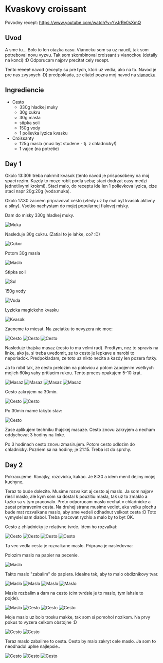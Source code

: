 # Kvaskovy croissant

Povodny recept: https://www.youtube.com/watch?v=YvJrRe0sXmQ

## Uvod

A sme tu... Bolo to len otazka casu. Vianocku som sa uz naucil, tak som potreboval novu vyzvu. Tak som skombinoval croissant s vianockou (detaily na konci) :D Odporucam najprv precitat cely recept.

Tento ~~recept~~ navod (recepty su pre tych, ktori uz vedia, ako na to. Navod je pre nas zvysnych :D) predpoklada, ze citatel pozna moj navod na [vianocku](vianocka.md).

## Ingrediencie

* Cesto
    * 330g hladkej muky
    * 30g cukru
    * 30g masla
    * stipka soli
    * 150g vody
    * 1 polievka lyzica kvasku
* Croissanty
    * 125g masla (musi byt studene - tj. z chladnicky!)
    * 1 vajce (na potretie)

## Day 1

Okolo 13:30h treba nakrmit kvasok (tento navod je prisposobeny na moj spaci rezim. Kazdy to moze robit podla seba; staci dodrzat casy medzi jednotlivymi krokmi). Staci malo, do receptu ide len 1 polievkova lyzica, cize staci napr 20g:20g (voda:muka).

Okolo 17:30 zacnem pripravovat cesto (vtedy uz by mal byt kvasok aktivny a silny). Vsetko nachystam do mojej popularnej fialovej misky.

Dam do misky 330g hladkej muky.

![Muka](croissant/croissant_1.jpg)

Nasleduje 30g cukru. (Zatial to je lahke, co? :D)

![Cukor](croissant/croissant_2.jpg)

Potom 30g masla

![Maslo](croissant/croissant_3.jpg)

Stipka soli

![Sol](vianocka/vianocka_20.jpg)

150g vody

![Voda](croissant/croissant_4.jpg)

Lyzicka magickeho kvasku

![Kvasok](croissant/croissant_5.jpg)

Zacneme to miesat. Na zaciatku to nevyzera nic moc:

![Cesto](croissant/croissant_6.jpg)
![Cesto](croissant/croissant_7.jpg)
![Cesto](croissant/croissant_8.jpg)

Nasleduje thajska masaz (cesto to ma velmi rad). Predtym, nez to spravis na linke, ako ja, si treba uvedomit, ze to cesto je lepkave a narobi to neporiadok. Predpokladam, ze toto uz nikto necita a kazdy len pozera fotky.

Ja to robit tak, ze cesto prelozim na polovicu a potom zapojenim vsetkych mojich 60kg vahy pritlacim rukou. Tento proces opakujem 5-10 krat.

![Masaz](croissant/croissant_9.jpg)
![Masaz](croissant/croissant_10.jpg)
![Masaz](croissant/croissant_11.jpg)
![Masaz](croissant/croissant_12.jpg)

Cesto zakryjem na 30min.

![Cesto](croissant/croissant_13.jpg)
![Cesto](croissant/croissant_14.jpg)

Po 30min mame takyto stav:

![Cesto](croissant/croissant_15.jpg)

Zase aplikujem techniku thajskej masaze. Cesto znovu zakryjem a necham oddychovat 3 hodiny na linke.

Po 3 hodinach cesto znovu zmasirujem. Potom cesto odlozim do chladnicky. Pozriem sa na hodiny; je 21:15. Treba ist do sprchy.

## Day 2

Pokracujeme. Ranajky, rozcvicka, kakao. Je 8:30 a idem menit dejiny mojej kuchyne.

Teraz to bude dolezite. Musime rozvalkat aj cesto aj maslo. Ja som najprv riesil maslo, ale kym som sa dostal k pouzitiu masla, tak uz to zmaklo a tazko sa s tym pracovalo. Preto odporucam maslo nechat v chladnicke a zacat pripravenim cesta. Na druhej strane musime vediet, aku velku plochu bude mat rozvalkane maslo, aby sme vedeli odhadnut velkost cesta :D Toto vymyslel sam diabol. Treba pracovat rychlo a malo by to byt OK.

Cesto z chladnicky je relativne tvrde. Idem ho rozvalkat:

![Cesto](croissant/croissant_24.jpg)
![Cesto](croissant/croissant_25.jpg)
![Cesto](croissant/croissant_26.jpg)
![Cesto](croissant/croissant_27.jpg)

Ta vec vedla cesta je rozvalkane maslo. Priprava je nasledovna:

Polozim maslo na papier na pecenie.

![Maslo](croissant/croissant_19.jpg)

Takto maslo "zabalim" do papiera. Idealne tak, aby to malo obdlznikovy tvar.

![Maslo](croissant/croissant_20.jpg)
![Maslo](croissant/croissant_21.jpg)
![Maslo](croissant/croissant_22.jpg)
![Maslo](croissant/croissant_23.jpg)

Maslo rozbalim a dam na cesto (cim tvrdsie je to maslo, tym lahsie to pojde).

![Maslo](croissant/croissant_28.jpg)
![Cesto](croissant/croissant_26.jpg)
![Cesto](croissant/croissant_29.jpg)
![Cesto](croissant/croissant_30.jpg)

Moje maslo uz bolo trosku makke, tak som si pomohol nozikom. Na prvy pokus to vyzera celkom obstojne :D

![Cesto](croissant/croissant_31.jpg)
![Cesto](croissant/croissant_32.jpg)

Teraz maslo zabalime to cesta. Cesto by malo zakryt cele maslo. Ja som to neodhadol uplne najlepsie..

![Cesto](croissant/croissant_33.jpg)
![Cesto](croissant/croissant_34.jpg)
![Cesto](croissant/croissant_35.jpg)
